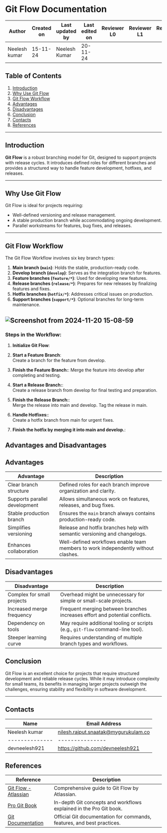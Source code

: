 # Git Flow Documentation

| **Author** | **Created on** | **Last updated by** | **Last edited on** | **Reviewer L0** |**Reviewer L1** |**Reviewer L2** |
|------------|----------------|----------------------|---------------------|---------------|---------------|---------------|
| Neelesh kumar      | 15-11-24      | Neelesh  Kumar             | 20-11-24           |  | | |

## Table of Contents
1. [Introduction](#introduction)
2. [Why Use Git Flow](#why-use-git-flow)
3. [Git Flow Workflow](#git-flow-workflow)
4. [Advantages](#advantages)
5. [Disadvantages](#disadvantages)
6. [Conclusion](#conclusion)
7. [Contacts](#contacts)
8. [References](#references)
---

## Introduction
**Git Flow** is a robust branching model for Git, designed to support projects with release cycles. It introduces defined roles for different branches and provides a structured way to handle feature development, hotfixes, and releases.

---

## Why Use Git Flow
Git Flow is ideal for projects requiring:
- Well-defined versioning and release management.
- A stable production branch while accommodating ongoing development.
- Parallel workstreams for features, bug fixes, and releases.

---

## Git Flow Workflow
The Git Flow Workflow involves six key branch types:
1. **Main branch (`main`)**: Holds the stable, production-ready code.
2. **Develop branch (`develop`)**: Serves as the integration branch for features.
3. **Feature branches (`feature/*`)**: Used for developing new features.
4. **Release branches (`release/*`)**: Prepares for new releases by finalizing features and fixes.
5. **Hotfix branches (`hotfix/*`)**: Addresses critical issues on production.
6. **Support branches (`support/*`)**: Optional branches for long-term maintenance.


![Screenshot from 2024-11-20 15-08-59](https://github.com/user-attachments/assets/19c7d561-28db-48dc-9fdc-8f1df741442c)
---

### Steps in the Workflow:
1. **Initialize Git Flow**:  
   
2. **Start a Feature Branch**:   
    Create a branch for the feature from develop.
    
3. **Finish the Feature Branch:**:
    Merge the feature into develop after completing and testing.

4. **Start a Release Branch:**:   
    Create a release branch from develop for final testing and preparation.
   
5. **Finish the Release Branch:**:      
    Merge the release into main and develop. Tag the release in main.
   
6. **Handle Hotfixes:**:   
     Create a hotfix branch from main for urgent fixes.

7. **Finish the hotfix by merging it into main and develop.**:

## Advantages and Disadvantages

## Advantages
| **Advantage**                         | **Description**                                                                  |
|---------------------------------------|----------------------------------------------------------------------------------|
| Clear branch structure                | Defined roles for each branch improve organization and clarity.                  |
| Supports parallel development         | Allows simultaneous work on features, releases, and bug fixes.                  |
| Stable production branch              | Ensures the `main` branch always contains production-ready code.                 |
| Simplifies versioning                 | Release and hotfix branches help with semantic versioning and changelogs.       |
| Enhances collaboration                | Well-defined workflows enable team members to work independently without clashes.|

## Disadvantages
| **Disadvantage**                      | **Description**                                                                  |
|---------------------------------------|----------------------------------------------------------------------------------|
| Complex for small projects            | Overhead might be unnecessary for simple or small-scale projects.                |
| Increased merge frequency             | Frequent merging between branches increases effort and potential conflicts.      |
| Dependency on tools                   | May require additional tooling or scripts (e.g., `git-flow` command-line tool).  |
| Steeper learning curve                | Requires understanding of multiple branch types and workflows.                   |


## Conclusion
Git Flow is an excellent choice for projects that require structured development and reliable release cycles. While it may introduce complexity for small teams, its benefits in managing larger projects outweigh the challenges, ensuring stability and flexibility in software development.

---

## Contacts

| Name| Email Address      |
|-----|--------------------------|
| Neelesh kumar | nilesh.rajput.snaatak@mygurukulam.co || GitHub | URL |
|--------------|---------------|
|  devneelesh921  |  https://github.com/devneelesh921  |

## References
| **Reference**                                    | **Description**                                                                  |
|--------------------------------------------------|----------------------------------------------------------------------------------|
| [Git Flow - Atlassian](https://www.atlassian.com/git/tutorials/comparing-workflows/gitflow-workflow) | Comprehensive guide to Git Flow by Atlassian.                                   |
| [Pro Git Book](https://git-scm.com/book/en/v2)   | In-depth Git concepts and workflows explained in the Pro Git book.              |
| [Git Documentation](https://git-scm.com/doc)    | Official Git documentation for commands, features, and best practices.          |
